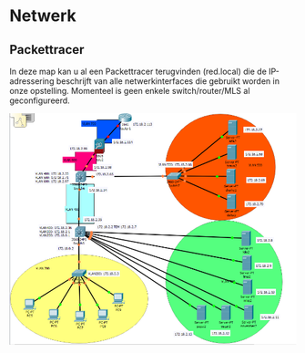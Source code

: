 # Netwerk

## Packettracer

In deze map kan u al een Packettracer terugvinden (red.local) die de IP-adressering beschrijft van alle netwerkinterfaces die
gebruikt worden in onze opstelling. Momenteel is geen enkele switch/router/MLS al geconfigureerd. 

![afbeelding Packettracer](img/PT-local.png)

